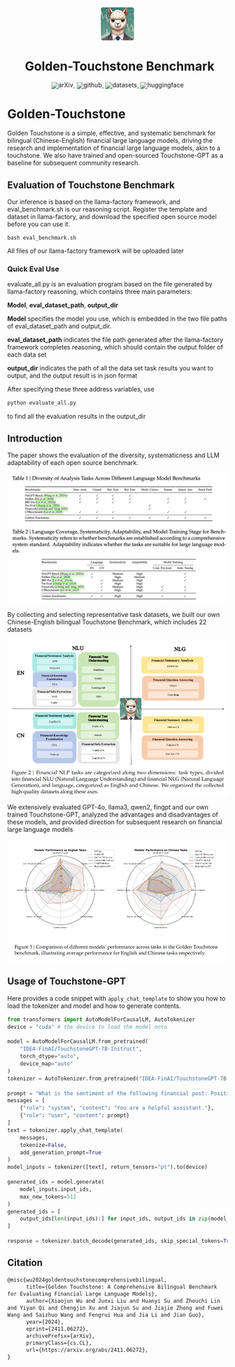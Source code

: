 <!-- markdownlint-disable first-line-h1 -->
<!-- markdownlint-disable html -->
<!-- markdownlint-disable no-duplicate-header -->

<div align="center">
  <img src="https://github.com/IDEA-FinAI/Golden-Touchstone/blob/main/Touchstone-GPT-logo.png?raw=true" width="15%" alt="Golden-Touchstone" />
  <h1 style="display: inline-block; vertical-align: middle; margin-left: 10px; font-size: 2em; font-weight: bold;">Golden-Touchstone Benchmark</h1>
</div>

<div align="center" style="line-height: 1;">
  <a href="https://arxiv.org/abs/2411.06272" target="_blank" style="margin: 2px;">
    <img alt="arXiv" src="https://img.shields.io/badge/Arxiv-2411.06272-b31b1b.svg?logo=arXiv" style="display: inline-block; vertical-align: middle;"/>
  </a>
  <a href="https://github.com/IDEA-FinAI/Golden-Touchstone" target="_blank" style="margin: 2px;">
    <img alt="github" src="https://img.shields.io/github/stars/IDEA-FinAI/Golden-Touchstone.svg?style=social" style="display: inline-block; vertical-align: middle;"/>
  </a>
  <a href="https://huggingface.co/IDEA-FinAI/TouchstoneGPT-7B-Instruct" target="_blank" style="margin: 2px;">
    <img alt="datasets" src="https://img.shields.io/badge/🤗-Datasets-yellow.svg" style="display: inline-block; vertical-align: middle;"/>
  </a>
  <a href="https://huggingface.co/IDEA-FinAI/TouchstoneGPT-7B-Instruct" target="_blank" style="margin: 2px;">
    <img alt="huggingface" src="https://img.shields.io/badge/🤗-Model-yellow.svg" style="display: inline-block; vertical-align: middle;"/>
  </a>
</div>

# Golden-Touchstone


Golden Touchstone is a simple, effective, and systematic benchmark for bilingual (Chinese-English) financial large language models, driving the research and implementation of financial large language models, akin to a touchstone. We also have trained and open-sourced Touchstone-GPT as a baseline for subsequent community research.

## Evaluation of Touchstone Benchmark

Our inference is based on the llama-factory framework, and eval_benchmark.sh is our reasoning script. Register the template and dataset in llama-factory, and download the specified open source model before you can use it.

```code
bash eval_benchmark.sh
```

All files of our llama-factory framework will be uploaded later
### Quick Eval Use
evaluate_all.py is an evaluation program based on the file generated by llama-factory reasoning, which contains three main parameters: 

__Model__, __eval_dataset_path__, __output_dir__

__Model__ specifies the model you use, which is embedded in the two file paths of eval_dataset_path and output_dir.

__eval_dataset_path__ indicates the file path generated after the llama-factory framework completes reasoning, which should contain the output folder of each data set

__output_dir__ indicates the path of all the data set task results you want to output, and the output result is in json format

After specifying these three address variables, use
```python
python evaluate_all.py
```
to find all the evaluation results in the output_dir


## Introduction

The paper shows the evaluation of the diversity, systematicness and LLM adaptability of each open source benchmark.

![benchmark_info](https://github.com/IDEA-FinAI/Golden-Touchstone/blob/main/benchmark_info.png?raw=true)

By collecting and selecting representative task datasets, we built our own Chinese-English bilingual Touchstone Benchmark, which includes 22 datasets

![golden_touchstone_info](https://github.com/IDEA-FinAI/Golden-Touchstone/blob/main/golden_touchstone_info.png?raw=true)

We extensively evaluated GPT-4o, llama3, qwen2, fingpt and our own trained Touchstone-GPT, analyzed the advantages and disadvantages of these models, and provided direction for subsequent research on financial large language models

![evaluation](https://github.com/IDEA-FinAI/Golden-Touchstone/blob/main/evaluation.png?raw=true)


## Usage of Touchstone-GPT

Here provides a code snippet with `apply_chat_template` to show you how to load the tokenizer and model and how to generate contents.

```python
from transformers import AutoModelForCausalLM, AutoTokenizer
device = "cuda" # the device to load the model onto

model = AutoModelForCausalLM.from_pretrained(
    "IDEA-FinAI/TouchstoneGPT-7B-Instruct",
    torch_dtype="auto",
    device_map="auto"
)
tokenizer = AutoTokenizer.from_pretrained("IDEA-FinAI/TouchstoneGPT-7B-Instruct")

prompt = "What is the sentiment of the following financial post: Positive, Negative, or Neutral?\nsees #Apple at $150/share in a year (+36% from today) on growing services business."
messages = [
    {"role": "system", "content": "You are a helpful assistant."},
    {"role": "user", "content": prompt}
]
text = tokenizer.apply_chat_template(
    messages,
    tokenize=False,
    add_generation_prompt=True
)
model_inputs = tokenizer([text], return_tensors="pt").to(device)

generated_ids = model.generate(
    model_inputs.input_ids,
    max_new_tokens=512
)
generated_ids = [
    output_ids[len(input_ids):] for input_ids, output_ids in zip(model_inputs.input_ids, generated_ids)
]

response = tokenizer.batch_decode(generated_ids, skip_special_tokens=True)[0]
```



## Citation
```
@misc{wu2024goldentouchstonecomprehensivebilingual,
      title={Golden Touchstone: A Comprehensive Bilingual Benchmark for Evaluating Financial Large Language Models}, 
      author={Xiaojun Wu and Junxi Liu and Huanyi Su and Zhouchi Lin and Yiyan Qi and Chengjin Xu and Jiajun Su and Jiajie Zhong and Fuwei Wang and Saizhuo Wang and Fengrui Hua and Jia Li and Jian Guo},
      year={2024},
      eprint={2411.06272},
      archivePrefix={arXiv},
      primaryClass={cs.CL},
      url={https://arxiv.org/abs/2411.06272}, 
}
```